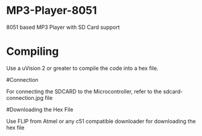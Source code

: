 # MP3-Player-8051

8051 based MP3 Player with SD Card support

# Compiling

Use a uVision 2 or greater to compile the code into a hex file.

#Connection

For connecting the SDCARD to the Microcontroller, refer to the sdcard-connection.jpg file

#Downloading the Hex File

Use FLIP from Atmel or any c51 compatible downloader for downloading the hex file
